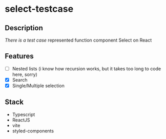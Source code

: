 # select-testcase


## Description
*There is a test case* represented function component Select on React

## Features
 - [ ] Nested lists (i know how recursion works, but it takes too long to code here, sorry)
 - [x] Search
 - [x] Single/Multiple selection

## Stack
* Typescript
* ReactJS
* vite
* styled-components

